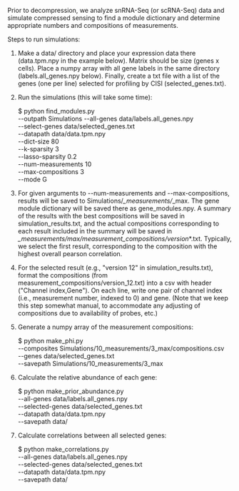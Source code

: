 Prior to decompression, we analyze snRNA-Seq (or scRNA-Seq) data and simulate compressed sensing to find a module dictionary and determine appropriate numbers and compositions of measurements.

Steps to run simulations:

1. Make a data/ directory and place your expression data there (data.tpm.npy in the example below). Matrix should be size (genes x cells). Place a numpy array with all gene labels in the same directory (labels.all_genes.npy below). Finally, create a txt file with a list of the genes (one per line) selected for profiling by CISI (selected_genes.txt).

2. Run the simulations (this will take some time):

	$ python find_modules.py \
	--outpath Simulations
	--all-genes data/labels.all_genes.npy \
	--select-genes data/selected_genes.txt \
	--datapath data/data.tpm.npy \
	--dict-size 80 \
	--k-sparsity 3 \
	--lasso-sparsity 0.2 \
	--num-measurements 10 \
	--max-compositions 3 \
	--mode G

3. For given arguments to --num-measurements and --max-compositions, results will be saved to Simulations/*_measurements/*_max. The gene module dictionary will be saved there as gene_modules.npy. A summary of the results with the best compositions will be saved in simulation_results.txt, and the actual compositions corresponding to each result included in the summary will be saved in *_measurements/*_max/measurement_compositions/version_*.txt. Typically, we select the first result, corresponding to the composition with the highest overall pearson correlation.

4. For the selected result (e.g., "version 12" in simulation_results.txt), format the compositions (from measurement_compositions/version_12.txt) into a csv with header ("Channel index,Gene"). On each line, write one pair of channel index (i.e., measurement number, indexed to 0) and gene. (Note that we keep this step somewhat manual, to accommodate any adjusting of compositions due to availability of probes, etc.)

5. Generate a numpy array of the measurement compositions:

	$ python make_phi.py \
	--composites Simulations/10_measurements/3_max/compositions.csv \
	--genes data/selected_genes.txt \
	--savepath Simulations/10_measurements/3_max


6. Calculate the relative abundance of each gene:

	$ python make_prior_abundance.py \
	--all-genes data/labels.all_genes.npy \
	--selected-genes data/selected_genes.txt \
	--datapath data/data.tpm.npy \
	--savepath data/


7. Calculate correlations between all selected genes:

	$ python make_correlations.py \
	--all-genes data/labels.all_genes.npy \
	--selected-genes data/selected_genes.txt \
	--datapath data/data.tpm.npy \
	--savepath data/
